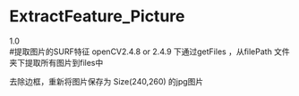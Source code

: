 # ExtractFeature_Picture
1.0  
#提取图片的SURF特征
openCV2.4.8 or 2.4.9 下通过getFiles ，从filePath 文件夹下提取所有图片到files中

去除边框，重新将图片保存为 Size(240,260) 的jpg图片

